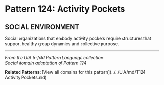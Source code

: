 # Pattern 124: Activity Pockets

## SOCIAL ENVIRONMENT

Social organizations that embody activity pockets require structures that support healthy group dynamics and collective purpose.

---

*From the UIA 5-fold Pattern Language collection*  
*Social domain adaptation of Pattern 124*

**Related Patterns**: [View all domains for this pattern](../../UIA/md/T124 Activity Pockets.md)